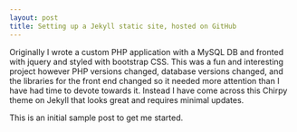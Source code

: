 ```yaml
---
layout: post
title: Setting up a Jekyll static site, hosted on GitHub
---
```


Originally I wrote a custom PHP application with a MySQL DB and fronted with jquery and styled with bootstrap CSS. This was a fun and interesting project however PHP versions changed, database versions changed, and the libraries for the front end changed so it needed more attention than I have had time to devote towards it. Instead I have come across this Chirpy theme on Jekyll that looks great and requires minimal updates.

This is an initial sample post to get me started.